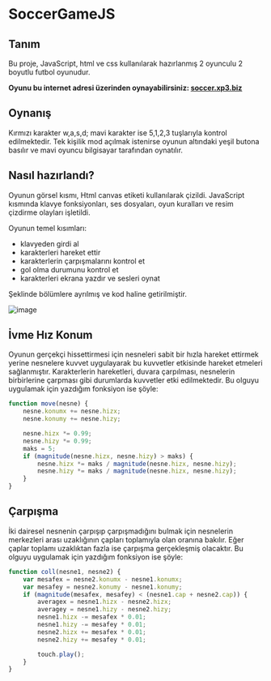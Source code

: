 # SoccerGameJS

## Tanım
Bu proje, JavaScript, html ve css kullanılarak hazırlanmış 2 oyunculu 2 boyutlu futbol oyunudur.

**Oyunu bu internet adresi üzerinden oynayabilirsiniz: [soccer.xp3.biz](http://soccer.xp3.biz/)**

## Oynanış
Kırmızı karakter w,a,s,d; mavi karakter ise 5,1,2,3 tuşlarıyla kontrol edilmektedir. Tek kişilik mod açılmak istenirse oyunun altındaki yeşil butona basılır ve mavi oyuncu bilgisayar tarafından oynatılır.
## Nasıl hazırlandı?
Oyunun görsel kısmı, Html canvas etiketi kullanılarak çizildi. JavaScript kısmında klavye fonksiyonları, ses dosyaları, oyun kuralları ve resim çizdirme olayları işletildi.

Oyunun temel kısımları:
- klavyeden girdi al
- karakterleri hareket ettir
- karakterlerin çarpışmalarını kontrol et
- gol olma durumunu kontrol et
- karakterleri ekrana yazdır ve sesleri oynat

Şeklinde bölümlere ayrılmış ve kod haline getirilmiştir.

![image](https://user-images.githubusercontent.com/55463533/117584038-2e0c8700-b113-11eb-976a-1edb6d149386.png)

## İvme Hız Konum
Oyunun gerçekçi hissettirmesi için nesneleri sabit bir hızla hareket ettirmek yerine nesnelere kuvvet uygulayarak bu kuvvetler etkisinde hareket etmeleri sağlanmıştır. Karakterlerin hareketleri, duvara çarpılması, nesnelerin birbirlerine çarpması gibi durumlarda kuvvetler etki edilmektedir. Bu olguyu uygulamak için yazdığım fonksiyon ise şöyle:
```js
function move(nesne) {
    nesne.konumx += nesne.hizx;
    nesne.konumy += nesne.hizy;

    nesne.hizx *= 0.99;
    nesne.hizy *= 0.99;
    maks = 5;
    if (magnitude(nesne.hizx, nesne.hizy) > maks) {
        nesne.hizx *= maks / magnitude(nesne.hizx, nesne.hizy);
        nesne.hizy *= maks / magnitude(nesne.hizx, nesne.hizy);
    }
}
```
## Çarpışma
İki dairesel nesnenin çarpışıp çarpışmadığını bulmak için nesnelerin merkezleri arası uzaklığının çapları toplamıyla olan oranına bakılır. Eğer çaplar toplamı uzaklıktan fazla ise çarpışma gerçekleşmiş olacaktır.  Bu olguyu uygulamak için yazdığım fonksiyon ise şöyle:

```js
function coll(nesne1, nesne2) {
    var mesafex = nesne2.konumx - nesne1.konumx;
    var mesafey = nesne2.konumy - nesne1.konumy;
    if (magnitude(mesafex, mesafey) < (nesne1.cap + nesne2.cap)) {
        averagex = nesne1.hizx - nesne2.hizx;
        averagey = nesne1.hizy - nesne2.hizy;
        nesne1.hizx -= mesafex * 0.01;
        nesne1.hizy -= mesafey * 0.01;
        nesne2.hizx += mesafex * 0.01;
        nesne2.hizy += mesafey * 0.01;

        touch.play();
    }
}
```
